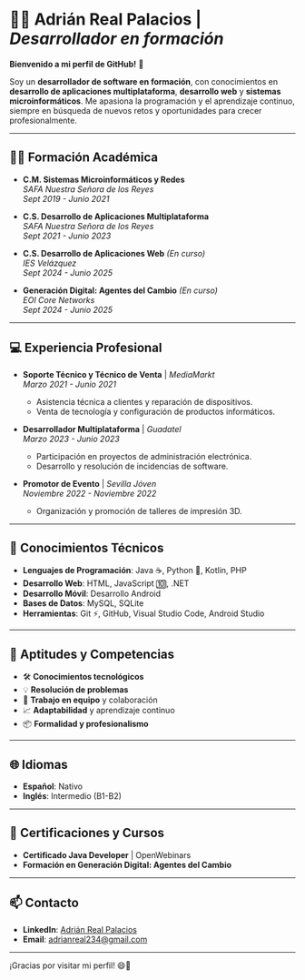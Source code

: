 # 👨‍💻 Adrián Real Palacios | *Desarrollador en formación*

**Bienvenido a mi perfil de GitHub!** 🚀

Soy un **desarrollador de software en formación**, con conocimientos en **desarrollo de aplicaciones multiplataforma**, **desarrollo web** y **sistemas microinformáticos**. Me apasiona la programación y el aprendizaje continuo, siempre en búsqueda de nuevos retos y oportunidades para crecer profesionalmente.

---

## 🧑‍🎓 **Formación Académica**

- **C.M. Sistemas Microinformáticos y Redes**  
  *SAFA Nuestra Señora de los Reyes*  
  *Sept 2019 - Junio 2021*  

- **C.S. Desarrollo de Aplicaciones Multiplataforma**  
  *SAFA Nuestra Señora de los Reyes*  
  *Sept 2021 - Junio 2023*  

- **C.S. Desarrollo de Aplicaciones Web** *(En curso)*  
  *IES Velázquez*  
  *Sept 2024 - Junio 2025*  

- **Generación Digital: Agentes del Cambio** *(En curso)*  
  *EOI Core Networks*  
  *Sept 2024 - Junio 2025*  

---

## 💻 **Experiencia Profesional**

- **Soporte Técnico y Técnico de Venta** | *MediaMarkt*  
  *Marzo 2021 - Junio 2021*  
  - Asistencia técnica a clientes y reparación de dispositivos.
  - Venta de tecnología y configuración de productos informáticos.

- **Desarrollador Multiplataforma** | *Guadatel*  
  *Marzo 2023 - Junio 2023*  
  - Participación en proyectos de administración electrónica.
  - Desarrollo y resolución de incidencias de software.

- **Promotor de Evento** | *Sevilla Jóven*  
  *Noviembre 2022 - Noviembre 2022*  
  - Organización y promoción de talleres de impresión 3D.

---

## 🔧 **Conocimientos Técnicos**

- **Lenguajes de Programación**: Java ☕, Python 🐍, Kotlin, PHP
- **Desarrollo Web**: HTML, JavaScript 🔟, .NET
- **Desarrollo Móvil**: Desarrollo Android 
- **Bases de Datos**: MySQL, SQLite
- **Herramientas**: Git ⚡️, GitHub, Visual Studio Code, Android Studio

---

## 🚀 **Aptitudes y Competencias**

- 🛠️ **Conocimientos tecnológicos**  
- 💡 **Resolución de problemas**  
- 🌟 **Trabajo en equipo** y colaboración  
- 📈 **Adaptabilidad** y aprendizaje continuo  
- 📦 **Formalidad y profesionalismo**

---

## 🌐 **Idiomas**

- **Español**: Nativo  
- **Inglés**: Intermedio (B1-B2)

---

## 🌟 **Certificaciones y Cursos**

- **Certificado Java Developer** | OpenWebinars 
- **Formación en Generación Digital: Agentes del Cambio**

---

## 📫 **Contacto**

- **LinkedIn**: [Adrián Real Palacios](https://www.linkedin.com/in/adrián-real-aa12a3246/)  
- **Email**: [adrianreal234@gmail.com](mailto:adrianreal234@gmail.com)  

---

¡Gracias por visitar mi perfil! 😄🚀
